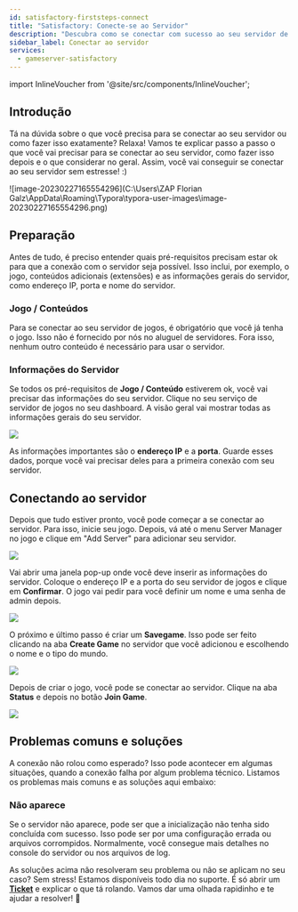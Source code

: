 ```yaml
---
id: satisfactory-firststeps-connect
title: "Satisfactory: Conecte-se ao Servidor"
description: "Descubra como se conectar com sucesso ao seu servidor de jogos entendendo os requisitos e passos envolvidos → Saiba mais agora"
sidebar_label: Conectar ao servidor
services:
  - gameserver-satisfactory
---
```


import InlineVoucher from '@site/src/components/InlineVoucher';

## Introdução

Tá na dúvida sobre o que você precisa para se conectar ao seu servidor ou como fazer isso exatamente? Relaxa! Vamos te explicar passo a passo o que você vai precisar para se conectar ao seu servidor, como fazer isso depois e o que considerar no geral. Assim, você vai conseguir se conectar ao seu servidor sem estresse! :)

![image-20230227165554296](C:\Users\ZAP Florian Galz\AppData\Roaming\Typora\typora-user-images\image-20230227165554296.png)

<InlineVoucher />

## Preparação

Antes de tudo, é preciso entender quais pré-requisitos precisam estar ok para que a conexão com o servidor seja possível. Isso inclui, por exemplo, o jogo, conteúdos adicionais (extensões) e as informações gerais do servidor, como endereço IP, porta e nome do servidor.

### Jogo / Conteúdos

Para se conectar ao seu servidor de jogos, é obrigatório que você já tenha o jogo. Isso não é fornecido por nós no aluguel de servidores. Fora isso, nenhum outro conteúdo é necessário para usar o servidor.

### Informações do Servidor

Se todos os pré-requisitos de **Jogo / Conteúdo** estiverem ok, você vai precisar das informações do seu servidor. Clique no seu serviço de servidor de jogos no seu dashboard. A visão geral vai mostrar todas as informações gerais do seu servidor.

![](https://screensaver01.zap-hosting.com/index.php/s/wYgykBmWqtynSm4/preview)

As informações importantes são o **endereço IP** e a **porta**. Guarde esses dados, porque você vai precisar deles para a primeira conexão com seu servidor.

## Conectando ao servidor

Depois que tudo estiver pronto, você pode começar a se conectar ao servidor. Para isso, inicie seu jogo. Depois, vá até o menu Server Manager no jogo e clique em "Add Server" para adicionar seu servidor.

![](https://screensaver01.zap-hosting.com/index.php/s/E2MFTm9NskpmseS/preview)

Vai abrir uma janela pop-up onde você deve inserir as informações do servidor. Coloque o endereço IP e a porta do seu servidor de jogos e clique em **Confirmar**. O jogo vai pedir para você definir um nome e uma senha de admin depois.

![](https://screensaver01.zap-hosting.com/index.php/s/fw7WsiRBqqQ9o2M/preview)

O próximo e último passo é criar um **Savegame**. Isso pode ser feito clicando na aba **Create Game** no servidor que você adicionou e escolhendo o nome e o tipo do mundo.

![](https://screensaver01.zap-hosting.com/index.php/s/pDgZA5Ha56c9kJx/preview)

Depois de criar o jogo, você pode se conectar ao servidor. Clique na aba **Status** e depois no botão **Join Game**.

![](https://screensaver01.zap-hosting.com/index.php/s/Q7AeEzNz8sqYs2s/preview)

## Problemas comuns e soluções

A conexão não rolou como esperado? Isso pode acontecer em algumas situações, quando a conexão falha por algum problema técnico. Listamos os problemas mais comuns e as soluções aqui embaixo:

### Não aparece

Se o servidor não aparece, pode ser que a inicialização não tenha sido concluída com sucesso. Isso pode ser por uma configuração errada ou arquivos corrompidos. Normalmente, você consegue mais detalhes no console do servidor ou nos arquivos de log.

As soluções acima não resolveram seu problema ou não se aplicam no seu caso? Sem stress! Estamos disponíveis todo dia no suporte. É só abrir um **[Ticket](https://zap-hosting.com/en/customer/support/)** e explicar o que tá rolando. Vamos dar uma olhada rapidinho e te ajudar a resolver! 🙂

<InlineVoucher />